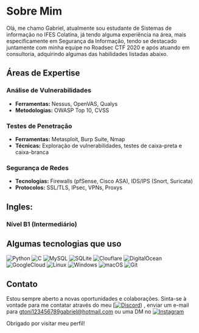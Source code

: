 
# Sobre Mim

Olá, me chamo Gabriel, atualmente sou estudante de Sistemas de informação no IFES Colatina, já tendo alguma experiência na área, mais especificamente em Segurança da Informação, tendo se destacado juntamente com minha equipe no Roadsec CTF 2020 e após atuando em consultoria, adquirindo algumas das habilidades listadas abaixo.

## Áreas de Expertise

### Análise de Vulnerabilidades
- **Ferramentas:** Nessus, OpenVAS, Qualys
- **Metodologias:** OWASP Top 10, CVSS

### Testes de Penetração
- **Ferramentas:** Metasploit, Burp Suite, Nmap
- **Técnicas:** Exploração de vulnerabilidades, testes de caixa-preta e caixa-branca

### Segurança de Redes
- **Tecnologias:** Firewalls (pfSense, Cisco ASA), IDS/IPS (Snort, Suricata)
- **Protocolos:** SSL/TLS, IPsec, VPNs, Proxys

## Ingles:
### Nível B1 (Intermediário)
## Algumas tecnologias que uso

![Python](https://img.shields.io/badge/python-3670A0?style=for-the-badge&logo=python&logoColor=ffdd54) ![C](https://img.shields.io/badge/C-00599C?style=for-the-badge&logo=c&logoColor=white) ![MySQL](https://img.shields.io/badge/MySQL-00000F?style=for-the-badge&logo=mysql&logoColor=white) ![SQLite](https://img.shields.io/badge/SQLite-000?style=for-the-badge&logo=sqlite&logoColor=07405E) ![Clouflare](https://img.shields.io/badge/Cloudflare-F38020?style=for-the-badge&logo=Cloudflare&logoColor=white) ![DigitalOcean](https://img.shields.io/badge/DigitalOcean-%230167ff.svg?style=for-the-badge&logo=digitalOcean&logoColor=white) ![GoogleCloud](https://img.shields.io/badge/GoogleCloud-%234285F4.svg?style=for-the-badge&logo=google-cloud&logoColor=white) ![Linux](https://img.shields.io/badge/Linux-000?style=for-the-badge&logo=linux&logoColor=FCC624) ![Windows](https://img.shields.io/badge/Windows-000?style=for-the-badge&logo=windows&logoColor=2CA5E0) ![macOS](https://img.shields.io/badge/mac%20os-000000?style=for-the-badge&logo=macos&logoColor=F0F0F0)       ![Git](https://img.shields.io/badge/GIT-E44C30?style=for-the-badge&logo=git&logoColor=white)

## Contato

Estou sempre aberto a novas oportunidades e colaborações. Sinta-se à vontade para me contatar através do meu [[![Discord](https://img.shields.io/badge/Discord-7289DA?style=for-the-badge&logo=discord&logoColor=white)](https://discord.com/channels/@gunn1971/)) , enviar um e-mail para [gtoni123456789gabriel@hotmail.com](mailto:meuemail@example.com) ou uma DM no [![Instagram](https://img.shields.io/badge/-Instagram-%23E4405F?style=for-the-badge&logo=instagram&logoColor=white)](https://www.instagram.com/gabrielnasan2/)

Obrigado por visitar meu perfil!
